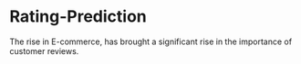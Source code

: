 # Rating-Prediction
The rise in E-commerce, has brought a significant rise in the importance of customer reviews.
